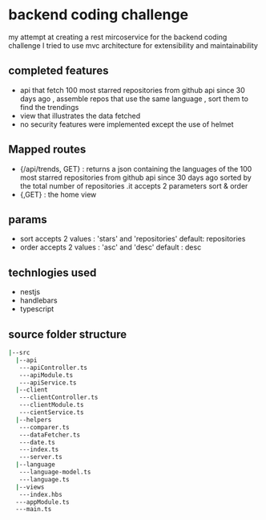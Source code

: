 # backend coding challenge

my attempt at creating a rest mircoservice for the backend coding challenge
I tried to use mvc architecture for extensibility and maintainability

## completed features

* api that fetch 100 most starred repositories from github api since 30 days ago , assemble repos that use the same language , sort them to find the trendings  
* view that illustrates the data fetched
* no security features were implemented except the use of helmet

## Mapped routes

* {/api/trends, GET} : returns a json containing the languages of the 100 most starred repositories from github api since 30 days ago sorted by the total number of repositories
   .it accepts 2 parameters sort & order
* {,GET} : the home view

## params

* sort accepts 2 values : 'stars' and 'repositories' default: repositories
* order accepts 2 values : 'asc' and 'desc' default : desc

## technlogies used

* nestjs
* handlebars
* typescript

## source folder structure

```bash
|--src
  |--api
   ---apiController.ts
   ---apiModule.ts
   ---apiService.ts
  |--client
   ---clientController.ts
   ---clientModule.ts
   ---cientService.ts
  |--helpers
   ---comparer.ts
   ---dataFetcher.ts
   ---date.ts
   ---index.ts
   ---server.ts
  |--language
   ---language-model.ts
   ---language.ts
  |--views
   ---index.hbs
  ---appModule.ts
  ---main.ts
```
